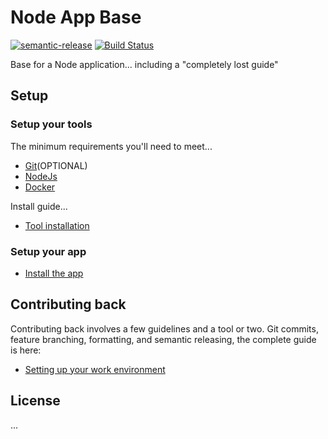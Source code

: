# Node App Base

[![semantic-release](https://img.shields.io/badge/%20%20%F0%9F%93%A6%F0%9F%9A%80-semantic--release-e10079.svg)](https://github.com/semantic-release/semantic-release) [![Build Status](https://travis-ci.org/cdcabrera/node-app.svg?branch=master)](https://travis-ci.org/cdcabrera/node-app)


Base for a Node application... including a "completely lost guide" 

## Setup


### Setup your tools

The minimum requirements you'll need to meet...

- [Git](https://git-scm.com/)(OPTIONAL) 
- [NodeJs](https://nodejs.org/en/)
- [Docker](https://www.docker.com/)

Install guide... 

- [Tool installation](./INSTALL.md)


### Setup your app

- [Install the app](./INSTALL.md)


## Contributing back

Contributing back involves a few guidelines and a tool or two.
Git commits, feature branching, formatting, and semantic releasing, the complete guide is here:

- [Setting up your work environment](./CONTRIBUTION.md)


## License

...


